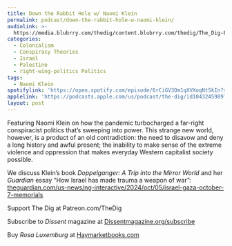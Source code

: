 ```yaml
---
title: Down the Rabbit Hole w/ Naomi Klein
permalink: podcast/down-the-rabbit-hole-w-naomi-klein/
audiolink: >-
  https://media.blubrry.com/thedig/content.blubrry.com/thedig/The_Dig-EP_462-Klein.mp3
categories:
  - Colonialism
  - Conspiracy Theories
  - Israel
  - Palestine
  - right-wing-politics Politics
tags:
  - Naomi Klein
spotifylink: 'https://open.spotify.com/episode/6rCiGV3Om1qXVXoqNtSkIn?si=def74ad3b5684aba'
applelink: 'https://podcasts.apple.com/us/podcast/the-dig/id1043245989?i=1000673643248'
layout: post
---
```


Featuring Naomi Klein on how the pandemic turbocharged a far-right conspiracist politics that’s sweeping into power. This strange new world, however, is a product of an old contradiction: the need to disavow and deny a long history and awful present; the inability to make sense of the extreme violence and oppression that makes everyday Western capitalist society possible.

We discuss Klein’s book *Doppelganger: A Trip into the Mirror World* and her *Guardian* essay “How Israel has made trauma a weapon of war”: [theguardian.com/us-news/ng-interactive/2024/oct/05/israel-gaza-october-7-memorials](http://theguardian.com/us-news/ng-interactive/2024/oct/05/israel-gaza-october-7-memorials)

Support The Dig at Patreon.com/TheDig

Subscribe to *Dissent* magazine at [Dissentmagazine.org/subscribe](http://dissentmagazine.org/subscribe)

Buy *Rosa Luxemburg* at [Haymarketbooks.com](http://haymarketbooks.com)
